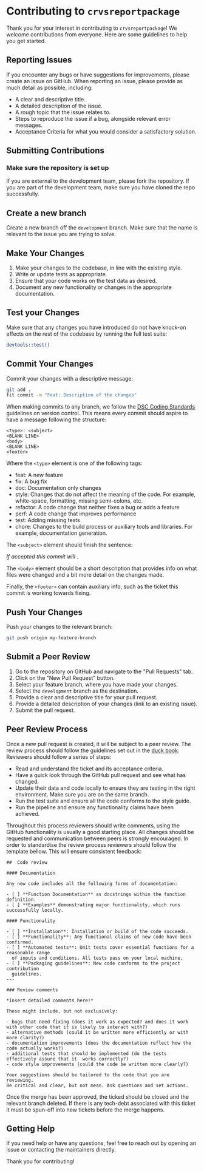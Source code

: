 # Contributing to `crvsreportpackage`

Thank you for your interest in contributing to `crvsreportpackage`!
We welcome contributions from everyone. Here are some guidelines to help you get
started.

## Reporting Issues

If you encounter any bugs or have suggestions for improvements, please create
an issue on GitHub. When reporting an issue, please provide as much detail as
possible, including:

- A clear and descriptive title.
- A detailed description of the issue.
- A rough topic that the issue relates to.
- Steps to reproduce the issue if a bug, alongside relevant error messages.
- Acceptance Criteria for what you would consider a satisfactory solution.

## Submitting Contributions

### Make sure the repository is set up

If you are external to the development team, please fork the repository.
If you are part of the development team, make sure you have cloned the repo
successfully.

## Create a new branch

Create a new branch off the `development` branch.
Make sure that the name is relevant to the issue you are trying to solve.

## Make Your Changes

1. Make your changes to the codebase, in line with the existing style.
2. Write or update tests as appropriate.
3. Ensure that your code works on the test data as desired.
4. Document any new functionality or changes in the appropriate documentation.

## Test your Changes

Make sure that any changes you have introduced do not have knock-on effects on
the rest of the codebase by running the full test suite:

```bash
devtools::test()
```

## Commit Your Changes

Commit your changes with a descriptive message:

```bash
git add .
fit commit -m "Feat: Description of the changes"
```

When making commits to any branch, we follow the
[DSC Coding Standards](https://datasciencecampus.github.io/coding-standards/version-control.html#git-style-guide)
guidelines on version control.
This means every commit should aspire to have a message following the structure:

```git
<type>: <subject>
<BLANK LINE>
<body>
<BLANK LINE>
<footer>
```

Where the `<type>` element is one of the following tags:

- feat: A new feature
- fix: A bug fix
- doc: Documentation only changes
- style: Changes that do not affect the meaning of the code.
    For example, white-space, formatting, missing semi-colons, etc.
- refactor: A code change that neither fixes a bug or adds a feature
- perf: A code change that improves performance
- test: Adding missing tests
- chore: Changes to the build process or auxiliary tools and libraries.
    For example, documentation generation.

The `<subject>` element should finish the sentence:

_If accepted this commit will <subject>_.

The `<body>` element should be a short description that provides info on what
files were changed and a bit more detail on the changes made.

Finally, the `<footer>` can contain auxiliary info, such as the ticket this
commit is working towards fixing.

## Push Your Changes

Push your changes to the relevant branch:

```bash
git push origin my-feature-branch
```

## Submit a Peer Review

1. Go to the repository on GitHub and navigate to the "Pull Requests" tab.
2. Click on the "New Pull Request" button.
3. Select your feature branch, where you have made your changes.
4. Select the `development` branch as the destination.
5. Provide a clear and descriptive title for your pull request.
6. Provide a detailed description of your changes (link to an existing issue).
7. Submit the pull request.

## Peer Review Process

Once a new pull request is created, it will be subject to a peer review. 
The review process should follow the guidelines set out in the
[duck book](https://best-practice-and-impact.github.io/qa-of-code-guidance/peer_review.html).
Reviewers should follow a series of steps:

- Read and understand the ticket and its acceptance criteria.
- Have a quick look through the GitHub pull request and see what has changed.
- Update their data and code locally to ensure they are testing in the right
environment. Make sure you are on the same branch.
- Run the test suite and ensure all the code conforms to the style guide.
- Run the pipeline and ensure any functionality claims have been achieved.

Throughout this process reviewers should write comments, using the GitHub
functionality is usually a good starting place. All changes should be requested
and communication between peers is strongly encouraged. In order to standardise
the review process reviewers should follow the template bellow. This will ensure
consistent feedback:

```
##  Code review

#### Documentation

Any new code includes all the following forms of documentation:

- [ ] **Function Documentation** as docstrings within the function definition.
- [ ] **Examples** demonstrating major functionality, which runs successfully locally.

#### Functionality

- [ ] **Installation**: Installation or build of the code succeeds.
- [ ] **Functionality**: Any functional claims of new code have been confirmed.
- [ ] **Automated tests**: Unit tests cover essential functions for a reasonable range
  of inputs and conditions. All tests pass on your local machine.
- [ ] **Packaging guidelines**: New code conforms to the project contribution
  guidelines.
---

### Review comments

*Insert detailed comments here!*

These might include, but not exclusively:

- bugs that need fixing (does it work as expected? and does it work with other code that it is likely to interact with?)
- alternative methods (could it be written more efficiently or with more clarity?)
- documentation improvements (does the documentation reflect how the code actually works?)
- additional tests that should be implemented (do the tests effectively assure that it  works correctly?)
- code style improvements (could the code be written more clearly?)

Your suggestions should be tailored to the code that you are reviewing.
Be critical and clear, but not mean. Ask questions and set actions.
```

Once the merge has been approved, the ticked should be closed and the relevant
branch deleted. If there is any tech-debt associated with this ticket it must
be spun-off into new tickets before the merge happens.

## Getting Help

If you need help or have any questions, feel free to reach out by opening an
issue or contacting the maintainers directly.

Thank you for contributing!
